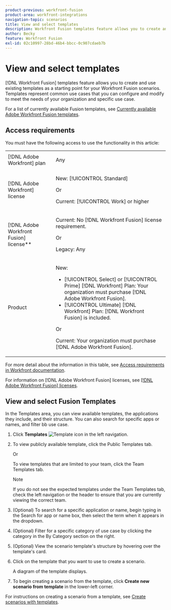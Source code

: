 ```yaml
---
product-previous: workfront-fusion
product-area: workfront-integrations
navigation-topic: scenarios
title: View and select templates
description: Workfront Fusion templates feature allows you to create and use existing templates as a starting point for your Workfront Fusion scenarios.
author: Becky
feature: Workfront Fusion
exl-id: 02c10997-28bd-46b4-bbcc-0c907cdaeb7b
---
```

# View and select templates

[!DNL Workfront Fusion] templates feature allows you to create and use existing templates as a starting point for your Workfront Fusion scenarios. Templates represent common use cases that you can configure and modify to meet the needs of your organization and specific use case.

For a list of currently available Fusion templates, see [Currently available Adobe Workfront Fusion templates](/help/workfront-fusion/create-and-manage-templates/currently-available-fusion-templates.md).

## Access requirements 

You must have the following access to use the functionality in this article: 

<table style="table-layout:auto"> 
 <col>  
 <col>  
 <tbody>  
  <tr>  
   <td role="rowheader">[!DNL Adobe Workfront] plan</td>  
   <td> <p>Any</p> </td>  
  </tr>  
  <tr data-mc-conditions="">  
   <td role="rowheader">[!DNL Adobe Workfront] license</td>  
   <td> <p>New: [!UICONTROL Standard]</p><p>Or</p><p>Current: [!UICONTROL Work] or higher</p> </td>  
  </tr>  
  <tr>  
   <td role="rowheader">[!DNL Adobe Workfront Fusion] license**</td>  
   <td> 
   <p>Current: No [!DNL Workfront Fusion] license requirement.</p> 
   <p>Or</p> 
   <p>Legacy: Any </p> 
   </td>  
  </tr>  
  <tr>  
   <td role="rowheader">Product</td>  
   <td> 
   <p>New:</p> <ul><li>[!UICONTROL Select] or [!UICONTROL Prime] [!DNL Workfront] Plan: Your organization must purchase [!DNL Adobe Workfront Fusion].</li><li>[!UICONTROL Ultimate] [!DNL Workfront] Plan: [!DNL Workfront Fusion] is included.</li></ul> 
   <p>Or</p> 
   <p>Current: Your organization must purchase [!DNL Adobe Workfront Fusion].</p> 
   </td>  
  </tr> 
 </tbody>  
</table> 

For more detail about the information in this table, see [Access requirements in Workfront documentation](/help/quicksilver/administration-and-setup/add-users/access-levels-and-object-permissions/access-level-requirements-in-documentation.md). 

For information on [!DNL Adobe Workfront Fusion] licenses, see [[!DNL Adobe Workfront Fusion] licenses](/help/quicksilver/workfront-fusion/get-started/license-automation-vs-integration.md). 

## View and select Fusion Templates

In the Templates area, you can view available templates, the applications they include, and their structure. You can also search for specific apps or names, and filter bb use case.

1. Click **Templates** ![Template icon](assets/fusion-template-icon.png) in the left navigation.
1. To view publicly available template, click the Public Templates tab. 

   Or
   
   To view templates that are limited to your team, click the Team Templates tab.

   >[!NOTE]
   >
   >If you do not see the expected templates under the Team Templates tab, check the left navigation or the header to ensure that you are currently viewing the correct team. 
1. (Optional) To search for a specific application or name, begin typing in the Search for app or name box, then select the term when it appears in the dropdown.
1. (Optional) Filter for a specific category of use case by clicking the category in the By Category section on the right.
1. (Optional) View the scenario template's structure by hovering over the template's card.
1. Click on the template that you want to use to create a scenario.
  
   A diagram of the template displays. 

1. To begin creating a scenario from the template, click **Create new scenario from template** in the lower-left corner.

For instructions on creating a scenario from a template, see [Create scenarios with templates](/help/workfront-fusion/create-and-manage-templates/create-scenarios-with-fusion-templates.md).
